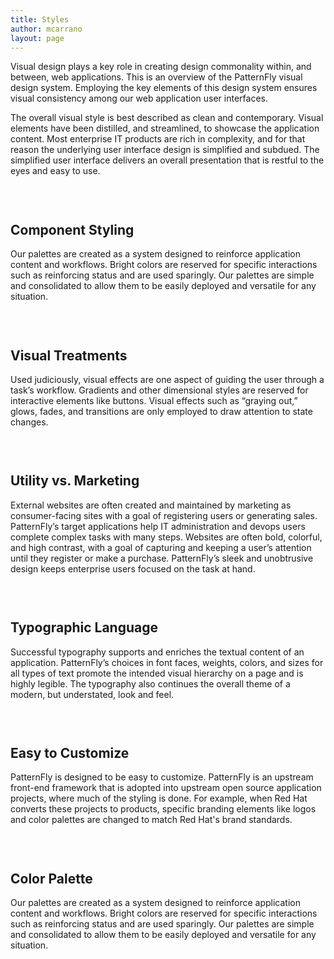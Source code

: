 ```yaml
---
title: Styles
author: mcarrano
layout: page
---
```

<style>
  .styles-img {
    display: block;
    margin: auto;
    padding-bottom: 30px;
    padding-left: 15px;
  }
</style>

<p>Visual design plays a key role in creating design commonality within, and between, web applications. This is an overview of the PatternFly visual design system. Employing the key elements of this design system ensures visual consistency among our web application user interfaces.</p>
<p>The overall visual style is best described as clean and contemporary. Visual elements have been distilled, and streamlined, to showcase the application content. Most enterprise IT products are rich in complexity, and for that reason the underlying user interface design is simplified and subdued. The simplified user interface delivers an overall presentation that is restful to the eyes and easy to use.</p>

<div class="sections sections-zebra">
  <div class="row">
    <div class="col-md-12">
      <div class="row">
        <div class="col-sm-4 col-md-3 col-lg-3 section-img">
          <div class="styles-img"><img src="{{ site.baseurl}}assets/img/Styles-ComponentStyling.png" alt=""></div>
        </div>
        <div class="col-sm-8 col-md-9 col-lg-9">
          <h2>Component Styling</h2>
          <p>
            Our palettes are created as a system designed to reinforce application content and workflows. Bright colors are reserved for specific interactions such as reinforcing status and are used sparingly. Our palettes are simple and consolidated to allow them to be easily deployed and versatile for any situation.
          </p>
        </div>
      </div>
    </div>
  </div>
  <div class="row">
    <div class="col-md-12">
      <div class="row">
        <div class="col-sm-4 col-md-3 col-lg-3 section-img">
          <div class="styles-img"><img src="{{ site.baseurl}}assets/img/Styles-Visual-Treatment.png" alt=""></div>
        </div>
        <div class="col-sm-8 col-md-9 col-lg-9">
          <h2>Visual Treatments</h2>
          <p>
            Used judiciously, visual effects are one aspect of guiding the user through a task’s workflow. Gradients and other dimensional styles are reserved for interactive elements like buttons. Visual effects such as “graying out,” glows, fades, and transitions are only employed to draw attention to state changes.
          </p>
        </div>
      </div>
    </div>
  </div>
  <div class="row">
    <div class="col-md-12">
      <div class="row">
        <div class="col-sm-4 col-md-3 col-lg-3 section-img">
          <div class="styles-img"><img src="{{ site.baseurl}}assets/img/Styles-UtilityMarketing.png" alt=""></div>
        </div>
        <div class="col-sm-8 col-md-9 col-lg-9">
          <h2>Utility vs. Marketing</h2>
          <p>
            External websites are often created and maintained by marketing as consumer-facing sites with a goal of registering users or generating sales. PatternFly’s target applications help IT administration and devops users complete complex tasks with many steps. Websites are often bold, colorful, and high contrast, with a goal of capturing and keeping a user’s attention until they register or make a purchase. PatternFly’s sleek and unobtrusive design keeps enterprise users focused on the task at hand.
          </p>
        </div>
      </div>
    </div>
  </div>
  <div class="row">
    <div class="col-md-12">
      <div class="row">
        <div class="col-sm-4 col-md-3 col-lg-3 section-img">
          <div class="styles-img"><img src="{{ site.baseurl}}assets/img/Styles-TypographicLanguage.png" alt=""></div>
        </div>
        <div class="col-sm-8 col-md-9 col-lg-9">
          <h2>Typographic Language</h2>
          <p>
            Successful typography supports and enriches the textual content of an application. PatternFly’s choices in font faces, weights, colors, and sizes for all types of text promote the intended visual hierarchy on a page and is highly legible. The typography also continues the overall theme of a modern, but understated, look and feel.  
          </p>
        </div>
      </div>
    </div>
  </div>
  <div class="row">
    <div class="col-md-12">
      <div class="row">
        <div class="col-sm-4 col-md-3 col-lg-3 section-img">
          <div class="styles-img"><img src="{{ site.baseurl}}assets/img/Styles-EasilyRebrandable.png" alt=""></div>
        </div>
        <div class="col-sm-8 col-md-9 col-lg-9">
          <h2>Easy to Customize</h2>
          <p>
            PatternFly is designed to be easy to customize. PatternFly is an upstream front-end framework that is adopted into upstream open source application projects, where much of the styling is done. For example, when Red Hat converts these projects to products, specific branding elements like logos and color palettes are changed to match Red Hat's brand standards.
          </p>
        </div>
      </div>
    </div>
  </div>
  <div class="row">
    <div class="col-md-12">
      <div class="row">
        <div class="col-sm-4 col-md-3 col-lg-3 section-img">
          <div class="styles-img"><img src="{{ site.baseurl}}assets/img/Styles-Colorpalette.png" alt=""></div>
        </div>
        <div class="col-sm-8 col-md-9 col-lg-9">
          <h2>Color Palette</h2>
          <p>
          Our palettes are created as a system designed to reinforce application content and workflows. Bright colors are reserved for specific interactions such as reinforcing status and are used sparingly. Our palettes are simple and consolidated to allow them to be easily deployed and versatile for any situation.
          </p>
        </div>
      </div>
    </div>
  </div>
</div>
